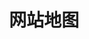 ---
title: "网站地图"
layout: "sitemap"
description: "NaviBox AI导航网站地图 - 查看所有分类和链接"
keywords: "网站地图,AI导航,AI工具,sitemap"
url: "/sitemap/"
--- 